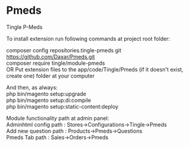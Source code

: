 # Pmeds
Tingle P-Meds

To install extension run following commands at project root folder:
    
composer config repositories.tingle-pmeds git https://github.com/Daxar/Pmeds.git  
composer require tingle/module-pmeds  
OR
Put extension files to the app/code/Tingle/Pmeds (if it doesn't exist, create one) folder at your computer

And then, as always:  
php bin/magento setup:upgrade  
php bin/magento setup:di:compile  
php bin/magento setup:static-content:deploy  

Module functionality path at admin panel:  
Adminhtml config path : Stores->Configurations->Tingle->Pmeds  
Add new question path : Products->Pmeds->Questions  
Pmeds Tab path        : Sales->Orders->Pmeds  
 